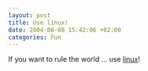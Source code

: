 ```yaml
---
layout: post
title: Use linux!
date: 2004-08-08 15:42:06 +02:00
categories: Fun
---
```

<P>If you want to rule the world ... use <A href="http://trunks.secondfoundation.org/files/linux.swf">linux</A>!</P>
